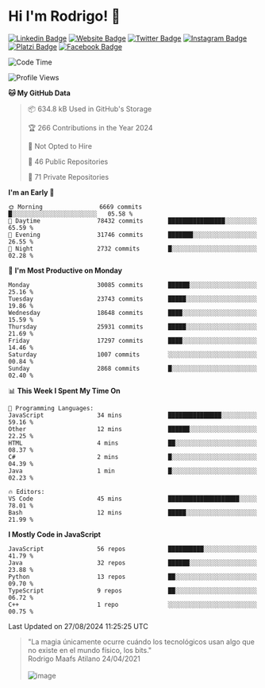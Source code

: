 # Hi I'm Rodrigo! 👋
[![Linkedin Badge](https://img.shields.io/badge/-rmaafs-blue?style=flat&logo=Linkedin&logoColor=white&link=https://www.linkedin.com/in/rmaafs/)](https://www.linkedin.com/in/rmaafs/)
[![Website Badge](https://img.shields.io/badge/-rmaafs.com-0a192f?style=flat&logo=Google-Chrome&logoColor=white&link=https://rmaafs.com)](https://rmaafs.com)
[![Twitter Badge](https://img.shields.io/badge/-@royendero-1ca0f1?style=flat&labelColor=1ca0f1&logo=twitter&logoColor=white&link=https://twitter.com/royendero)](https://twitter.com/royendero)
[![Instagram Badge](https://img.shields.io/badge/-@rmaafs-purple?style=flat&logo=instagram&logoColor=white&link=https://instagram.com/rmaafs/)](https://instagram.com/rmaafs)
[![Platzi Badge](https://img.shields.io/badge/-rmaafs-203845?style=flat&logo=Platzi&logoColor=98CA3F&link=https://platzi.com/p/rmaafs/)](https://platzi.com/p/rmaafs/)
[![Facebook Badge](https://img.shields.io/badge/-rmaafs-046CE4?style=flat&logo=Facebook&logoColor=white&link=https://www.facebook.com/rmaafs/)](https://www.facebook.com/rmaafs/)

<!--START_SECTION:waka-->
![Code Time](http://img.shields.io/badge/Code%20Time-2%2C999%20hrs%2037%20mins-blue)

![Profile Views](http://img.shields.io/badge/Profile%20Views-2-blue)

**🐱 My GitHub Data** 

> 📦 634.8 kB Used in GitHub's Storage 
 > 
> 🏆 266 Contributions in the Year 2024
 > 
> 🚫 Not Opted to Hire
 > 
> 📜 46 Public Repositories 
 > 
> 🔑 71 Private Repositories 
 > 
**I'm an Early 🐤** 

```text
🌞 Morning                6669 commits        █░░░░░░░░░░░░░░░░░░░░░░░░   05.58 % 
🌆 Daytime                78432 commits       ████████████████░░░░░░░░░   65.59 % 
🌃 Evening                31746 commits       ███████░░░░░░░░░░░░░░░░░░   26.55 % 
🌙 Night                  2732 commits        █░░░░░░░░░░░░░░░░░░░░░░░░   02.28 % 
```
📅 **I'm Most Productive on Monday** 

```text
Monday                   30085 commits       ██████░░░░░░░░░░░░░░░░░░░   25.16 % 
Tuesday                  23743 commits       █████░░░░░░░░░░░░░░░░░░░░   19.86 % 
Wednesday                18648 commits       ████░░░░░░░░░░░░░░░░░░░░░   15.59 % 
Thursday                 25931 commits       █████░░░░░░░░░░░░░░░░░░░░   21.69 % 
Friday                   17297 commits       ████░░░░░░░░░░░░░░░░░░░░░   14.46 % 
Saturday                 1007 commits        ░░░░░░░░░░░░░░░░░░░░░░░░░   00.84 % 
Sunday                   2868 commits        █░░░░░░░░░░░░░░░░░░░░░░░░   02.40 % 
```


📊 **This Week I Spent My Time On** 

```text
💬 Programming Languages: 
JavaScript               34 mins             ███████████████░░░░░░░░░░   59.16 % 
Other                    12 mins             ██████░░░░░░░░░░░░░░░░░░░   22.25 % 
HTML                     4 mins              ██░░░░░░░░░░░░░░░░░░░░░░░   08.37 % 
C#                       2 mins              █░░░░░░░░░░░░░░░░░░░░░░░░   04.39 % 
Java                     1 min               █░░░░░░░░░░░░░░░░░░░░░░░░   02.23 % 

🔥 Editors: 
VS Code                  45 mins             ████████████████████░░░░░   78.01 % 
Bash                     12 mins             █████░░░░░░░░░░░░░░░░░░░░   21.99 % 
```

**I Mostly Code in JavaScript** 

```text
JavaScript               56 repos            ██████████░░░░░░░░░░░░░░░   41.79 % 
Java                     32 repos            ██████░░░░░░░░░░░░░░░░░░░   23.88 % 
Python                   13 repos            ██░░░░░░░░░░░░░░░░░░░░░░░   09.70 % 
TypeScript               9 repos             ██░░░░░░░░░░░░░░░░░░░░░░░   06.72 % 
C++                      1 repo              ░░░░░░░░░░░░░░░░░░░░░░░░░   00.75 % 
```




 Last Updated on 27/08/2024 11:25:25 UTC
<!--END_SECTION:waka-->

> "La magia únicamente ocurre cuándo los tecnológicos usan algo que no existe en el mundo físico, los bits."<br>
>  Rodrigo Maafs Atilano 24/04/2021
<br><br>
![image](https://user-images.githubusercontent.com/47652130/116024039-ff6eb680-a612-11eb-8b42-290c8922697e.png)
